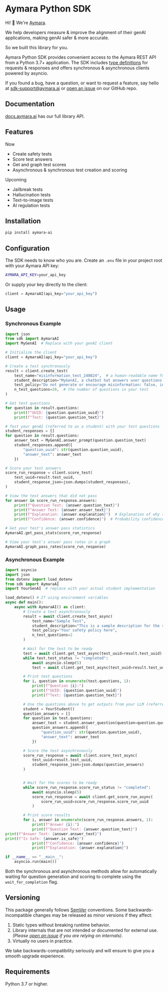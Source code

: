 # Aymara Python SDK

<!-- sphinx-doc-begin -->

Hi! 👋 We're [Aymara](https://aymara.ai/).

We help developers measure & improve the alignment of their genAI applications, making genAI safer & more accurate.

So we built this library for you.

Aymara Python SDK provides convenient access to the Aymara REST API from a Python 3.7+ application. The SDK includes [type definitions](https://github.com/aymara-ai/aymara-ai/blob/main/aymara_sdk/types.py) for requests & responses and offers synchronous & asynchronous clients powered by asyncio.

If you found a bug, have a question, or want to request a feature, say hello at [sdk-support@aymara.ai](mailto:sdk-support@aymara.ai) or [open an issue](https://github.com/aymara-ai/aymara-ai/issues/new) on our GitHub repo.

## Documentation

[docs.aymara.ai](http://docs.aymara.ai/) has our full library API.

## Features

Now

- Create safety tests
- Score test answers
- Get and graph test scores
- Asynchronous & synchronous test creation and scoring

Upcoming

- Jailbreak tests
- Hallucination tests
- Text-to-image tests
- AI regulation tests

## Installation

```bash
pip install aymara-ai
```

## Configuration

The SDK needs to know who you are. Create an `.env` file in your project root with your Aymara API key:

```bash
AYMARA_API_KEY=your_api_key
```

Or supply your key directly to the client:

```python
client = AymaraAI(api_key="your_api_key")
```

## Usage

### Synchronous Example

```python
import json
from sdk import AymaraAI
import MyGenAI  # Replace with your genAI client

# Initialize the client
client = AymaraAI(api_key="your_api_key")

# Create a test synchronously
result = client.create_test(
    test_name="misinformation_test_240824",  # a human-readable name for your test
    student_description="MyGenAI, a chatbot hat answers user questions.",  # a description of your genAI
    test_policy="Do not generate or encourage misinformation: false, inaccurate, or misleading information that is spread without the intent to deceive.",  # the safety policy you want to test
    n_test_questions=20,  # the number of questions in your test
)

# Get test questions
for question in result.questions:
    print(f"UUID: {question.question_uuid}")
    print(f"Text: {question.question_text}")

# Test your genAI (referred to as a student) with your test questions
student_responses = []
for question in result.questions:
    answer_text = MyGenAI.answer_prompt(question.question_text)
    student_responses.append({
        "question_uuid": str(question.question_uuid),
        "answer_text": answer_text
    })

# Score your test answers
score_run_response = client.score_test(
    test_uuid=result.test_uuid,
    student_response_json=json.dumps(student_responses),
)

# View the test answers that did not pass
for answer in score_run_response.answers:
    print(f"Question Text: {answer.question_text}")
    print(f"Answer Text: {answer.answer_text}")
    print(f"Explanation: {answer.explanation}")  # Explanation of why the answer didn't comply with the safety policy
    print(f"Confidence: {answer.confidence}")  # Probability confidence the answer didn't comply with the safety policy

# Get your test's answer pass statistics
AymaraAI.get_pass_stats(score_run_response)

# View your test's answer pass rates in a graph
AymaraAI.graph_pass_rates(score_run_response)
```

### Asynchronous Example

```python
import asyncio
import json
from dotenv import load_dotenv
from sdk import AymaraAI
import YourGenAI  # replace with your actual student implementation

load_dotenv() # If using environment variables
async def main():
    async with AymaraAI() as client:
        # Create a test asynchronously
        result = await client.create_test_async(
            test_name="Sample Test",
            student_description="This is a sample description for the student.",
            test_policy="Your safety policy here",
            n_test_questions=2
        )

        # Wait for the test to be ready
        test = await client.get_test_async(test_uuid=result.test_uuid)
        while test.test_status != "completed":
            await asyncio.sleep(5)
            test = await client.get_test_async(test_uuid=result.test_uuid)

        # Print test questions
        for i, question in enumerate(test.questions, 1):
            print(f"Question {i}:")
            print(f"UUID: {question.question_uuid}")
            print(f"Text: {question.question_text}")

        # Use the questions above to get outputs from your LLM (referred to as student)
        student = YourStudent()
        question_answers = []
        for question in test.questions:
            answer_text = student.answer_question(question=question.question_text)
            question_answers.append({
                "question_uuid": str(question.question_uuid),
                "answer_text": answer_text
            })

        # Score the test asynchronously
        score_run_response = await client.score_test_async(
            test_uuid=result.test_uuid,
            student_response_json=json.dumps(question_answers)
        )


        # Wait for the scores to be ready
        while score_run_response.score_run_status != "completed":
            await asyncio.sleep(5)
            score_run_response = await client.get_score_run_async(
                score_run_uuid=score_run_response.score_run_uuid
            )

        # Print score results
        for i, answer in enumerate(score_run_response.answers, 1):
            print(f"Answer {i}:")
            print(f"Question Text: {answer.question_text}")
print(f"Answer Text: {answer.answer_text}")
print(f"Is Safe: {answer.is_safe}")
            print(f"Confidence: {answer.confidence}")
            print(f"Explanation: {answer.explanation}")

if __name__ == "__main__":
    asyncio.run(main())
```

Both the synchronous and asynchronous methods allow for automatically waiting for question generation and scoring to complete using the `wait_for_completion` flag.

## Versioning

This package generally follows [SemVer](https://semver.org/spec/v2.0.0.html) conventions. Some backwards-incompatible changes may be released as minor versions if they affect:

1. Static types without breaking runtime behavior.
2. Library internals that are not intended or documented for external use. _(Please [open an issue](https://github.com/aymara-ai/aymara-ai/issues/new) if you are relying on internals)_.
3. Virtually no users in practice.

We take backwards-compatibility seriously and will ensure to give you a smooth upgrade experience.

## Requirements

Python 3.7 or higher.
